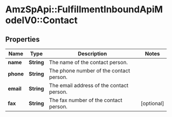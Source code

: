# AmzSpApi::FulfillmentInboundApiModelV0::Contact

## Properties
Name | Type | Description | Notes
------------ | ------------- | ------------- | -------------
**name** | **String** | The name of the contact person. | 
**phone** | **String** | The phone number of the contact person. | 
**email** | **String** | The email address of the contact person. | 
**fax** | **String** | The fax number of the contact person. | [optional] 

